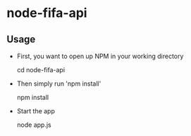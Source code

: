 node-fifa-api
=============
Usage
-------------
- First, you want to open up NPM in your working directory

	cd node-fifa-api

- Then simply run 'npm install'

	npm install

- Start the app

	node app.js